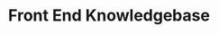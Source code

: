 ---
title: Front End Knowledgebase
description: All things front end
category: front-end-knowledgebase
listing-icon: icon-fe
nav_sort: 3
---